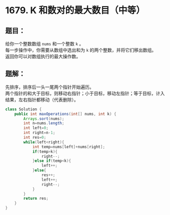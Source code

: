 # 1679. K 和数对的最大数目（中等）
## 题目：
给你一个整数数组 `nums` 和一个整数 `k` 。\
每一步操作中，你需要从数组中选出和为 `k` 的两个整数，并将它们移出数组。\
返回你可以对数组执行的最大操作数。
## 题解：
先排序，排序后一头一尾两个指针开始遍历。\
两个指针的和大于目标，则移动右指针；小于目标，移动左指针；等于目标，计入结果，左右指针都移动（代表删除）。
```java
class Solution {
    public int maxOperations(int[] nums, int k) {
        Arrays.sort(nums);
        int n=nums.length;
        int left=0;
        int right=n-1;
        int res=0;
        while(left<right){
            int temp=nums[left]+nums[right];
            if(temp>k){
                right--;
            }else if(temp<k){
                left++;
            }else{
                res++;
                left++;
                right--;
            }
        }
        return res;
    }
}
```